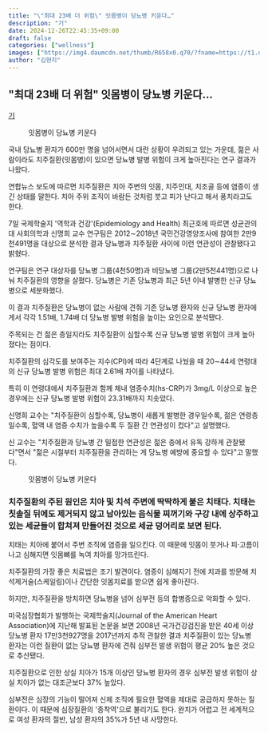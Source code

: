 ```yaml
---
title: "\"최대 23배 더 위험\" 잇몸병이 당뇨병 키운다…"
description: "기"
date: 2024-12-26T22:45:35+09:00
draft: false
categories: ["wellness"]
images: ["https://img4.daumcdn.net/thumb/R658x0.q70/?fname=https://t1.daumcdn.net/news/202412/07/nanamnews/20241207164512469rtux.jpg", "https://img2.daumcdn.net/thumb/R658x0.q70/?fname=https://t1.daumcdn.net/news/202412/07/nanamnews/20241207164513157eehg.jpg"]
author: "김현지"
---
```


<h2 >"최대 23배 더 위험" 잇몸병이 당뇨병 키운다…</h2> <p><a href="https://www.nanamcom.co.kr/news/articleView.html?idxno=12505" target="_blank" rel="noreferrer noopener">기</a></p> <figure ><img src="https://img4.daumcdn.net/thumb/R658x0.q70/?fname=https://t1.daumcdn.net/news/202412/07/nanamnews/20241207164512469rtux.jpg" alt=""/><figcaption >잇몸병이 당뇨병 키운다</figcaption></figure> <p>국내 당뇨병 환자가 600만 명을 넘어서면서 대란 상황이 우려되고 있는 가운데, 젊은 사람이라도 치주질환(잇몸병)이 있으면 당뇨병 발병 위험이 크게 높아진다는 연구 결과가 나왔다.</p> <p>연합뉴스 보도에 따르면 치주질환은 치아 주변의 잇몸, 치주인대, 치조골 등에 염증이 생긴 상태를 말한다. 치아 주위 조직이 바람든 것처럼 붓고 피가 난다고 해서 풍치라고도 한다.</p> <p>7일 국제학술지 '역학과 건강'(Epidemiology and Health) 최근호에 따르면 성균관의대 사회의학과 신명희 교수 연구팀은 2012∼2018년 국민건강영양조사에 참여한 2만9천491명을 대상으로 분석한 결과 당뇨병과 치주질환 사이에 이런 연관성이 관찰됐다고 밝혔다.</p> <p>연구팀은 연구 대상자를 당뇨병 그룹(4천50명)과 비당뇨병 그룹(2만5천441명)으로 나눠 치주질환의 영향을 살폈다. 당뇨병은 기존 당뇨병과 최근 5년 이내 발병한 신규 당뇨병으로 세분화했다.</p> <p>이 결과 치주질환은 당뇨병이 없는 사람에 견줘 기존 당뇨병 환자와 신규 당뇨병 환자에게서 각각 1.51배, 1.74배 더 당뇨병 발병 위험을 높이는 요인으로 분석됐다.</p> <p>주목되는 건 젊은 층일지라도 치주질환이 심할수록 신규 당뇨병 발병 위험이 크게 높아졌다는 점이다.</p> <p>치주질환의 심각도를 보여주는 지수(CPI)에 따라 4단계로 나눴을 때 20∼44세 연령대의 신규 당뇨병 발병 위험은 최대 2.61배 차이를 나타냈다.</p> <p>특히 이 연령대에서 치주질환과 함께 체내 염증수치(hs-CRP)가 3mg/L 이상으로 높은 경우에는 신규 당뇨병 발병 위험이 23.31배까지 치솟았다.</p> <p>신명희 교수는 "치주질환이 심할수록, 당뇨병이 새롭게 발병한 경우일수록, 젊은 연령층일수록, 혈액 내 염증 수치가 높을수록 두 질환 간 연관성이 컸다"고 설명했다.</p> <p>신 교수는 "치주질환과 당뇨병 간 밀접한 연관성은 젊은 층에서 유독 강하게 관찰됐다"면서 "젊은 시절부터 치주질환을 관리하는 게 당뇨병 예방에 중요할 수 있다"고 말했다.</p> <figure ><img src="https://img2.daumcdn.net/thumb/R658x0.q70/?fname=https://t1.daumcdn.net/news/202412/07/nanamnews/20241207164513157eehg.jpg" alt=""/><figcaption >잇몸병이 당뇨병 키운다</figcaption></figure> <h3 >치주질환의 주된 원인은 치아 및 치석 주변에 딱딱하게 붙은 치태다. 치태는 칫솔질 뒤에도 제거되지 않고 남아있는 음식물 찌꺼기와 구강 내에 상주하고 있는 세균들이 합쳐져 만들어진 것으로 세균 덩어리로 보면 된다.</h3> <p>치태는 치아에 붙어서 주변 조직에 염증을 일으킨다. 이 때문에 잇몸이 붓거나 피·고름이 나고 심해지면 잇몸뼈를 녹여 치아를 망가뜨린다.</p> <p>치주질환의 가장 좋은 치료법은 조기 발견이다. 염증이 심해지기 전에 치과를 방문해 치석제거술(스케일링)이나 간단한 잇몸치료를 받으면 쉽게 좋아진다.</p> <p>하지만, 치주질환을 방치하면 당뇨병을 넘어 심부전 등의 합병증으로 악화할 수 있다.</p> <p>미국심장협회가 발행하는 국제학술지(Journal of the American Heart Association)에 지난해 발표된 논문을 보면 2008년 국가건강검진을 받은 40세 이상 당뇨병 환자 17만3천927명을 2017년까지 추적 관찰한 결과 치주질환이 있는 당뇨병 환자는 이런 질환이 없는 당뇨병 환자에 견줘 심부전 발생 위험이 평균 20% 높은 것으로 추산됐다.</p> <p>치주질환으로 인한 상실 치아가 15개 이상인 당뇨병 환자의 경우 심부전 발생 위험이 상실 치아가 없는 대조군보다 37% 높았다.</p> <p>심부전은 심장의 기능이 떨어져 신체 조직에 필요한 혈액을 제대로 공급하지 못하는 질환이다. 이 때문에 심장질환의 '종착역'으로 불리기도 한다. 완치가 어렵고 전 세계적으로 여성 환자의 절반, 남성 환자의 35%가 5년 내 사망한다.</p>